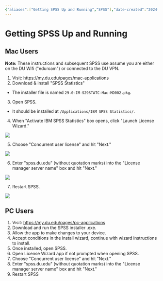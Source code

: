 ```yaml
---
{"aliases":["Getting SPSS Up and Running","SPSS"],"date-created":"2024-09-12T12:25","date-modified":"2024-09-12T12:53","dg-publish":true,"title":"Getting SPSS Up and Running","permalink":"/blooms/ephemeral/stats-ta/spss/","dgPassFrontmatter":true}
---
```



# Getting SPSS Up and Running

## Mac Users

**Note:** These instructions and subsequent SPSS use assume you are either on the DU Wifi ("eduroam") or connected to the DU VPN.

1. Visit: <https://my.du.edu/pages/mac-applications>
2. Download & install "SPSS Statistics"
  - The installer file is named `29.0-IM-S29STATC-Mac-MD002.pkg`.
3. Open SPSS.
  - It should be installed at `/Applications/IBM SPSS Statistics/`.
4. When "Activate IBM SPSS Statistics" box opens, click "Launch License Wizard."

![](https://i.imgur.com/hvXuHhM.png)

5. Choose "Concurrent user license" and hit "Next."

![](https://i.imgur.com/FC9ZCIb.png)

6. Enter "spss.du.edu" (without quotation marks) into the "License manager server name" box and hit "Next."

![](https://i.imgur.com/PLCKdjd.png)

7. Restart SPSS.

![](https://i.imgur.com/DB1KVO1.png)

## PC Users

1. Visit: <https://my.du.edu/pages/pc-applications>
2. Download and run the SPSS installer .exe.
3. Allow the app to make changes to your device. 
4. Accept conditions in the install wizard, continue with wizard instructions to install. 
5. Once installed, open SPSS. 
6. Open License Wizard app if not prompted when opening SPSS. 
7. Choose "Concurrent user license" and hit "Next."
8. Enter "spss.du.edu" (without quotation marks) into the "License manager server name" box and hit "Next."
9. Restart SPSS
